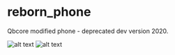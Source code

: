 # reborn_phone
 Qbcore modified phone - deprecated dev version 2020.

![alt text](https://i.imgur.com/T3lsaDR.png)
![alt text](https://i.imgur.com/G5U2oS5.png)